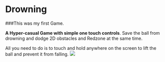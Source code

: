 # Drowning
###This was my first Game.

**A Hyper-casual Game with simple one touch controls**. Save the ball from drowning and dodge 2D obstacles and Redzone at the same time.

All you need to do is to touch and hold anywhere on the screen to lift the ball and prevent it from falling.
![](DrowningGif.gif)
